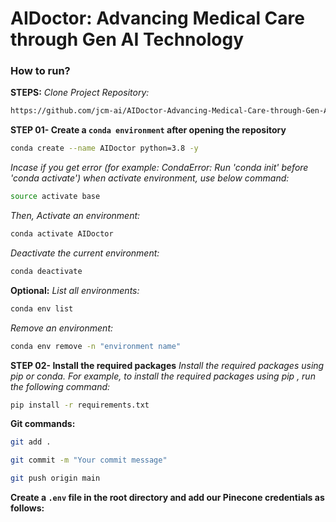 # AIDoctor: Advancing Medical Care through Gen AI Technology

### How to run?

**STEPS:**
*Clone Project Repository:*
```Bash
https://github.com/jcm-ai/AIDoctor-Advancing-Medical-Care-through-Gen-AI-Technology.git
```

**STEP 01- Create a `conda environment` after opening the repository**
```Bash
conda create --name AIDoctor python=3.8 -y
```
*Incase if you get error (for example: CondaError: Run 'conda init' before 'conda activate') when activate environment, use below command:*
```Bash
source activate base
```
*Then, Activate an environment:*
```Bash
conda activate AIDoctor
```
*Deactivate the current environment:*
```Bash
conda deactivate
```
**Optional:**
*List all environments:*
```Bash
conda env list
```
*Remove an environment:*
```Bash
conda env remove -n "environment name"
```

**STEP 02- Install the required packages**
*Install the required packages using pip or conda. For example, to install the required packages using pip , run the following command:*
```Bash
pip install -r requirements.txt
```
**Git commands:**
```Bash
git add .
```
```Bash
git commit -m "Your commit message"
```
```Bash
git push origin main
```
**Create a `.env` file in the root directory and add our Pinecone credentials as follows:**
